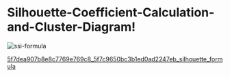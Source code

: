 # Silhouette-Coefficient-Calculation-and-Cluster-Diagram!

![ssi-formula](https://github.com/vishal815/Silhouette-Coefficient-Calculation-and-Cluster-Diagram/assets/83393190/94a02187-51f6-40c0-bfaf-bd2a4f05643a)

[5f7dea907b8e8c7769e769c8_5f7c9650bc3b1ed0ad2247eb_silhouette_formula](https://github.com/vishal815/Silhouette-Coefficient-Calculation-and-Cluster-Diagram/assets/83393190/4c870af8-4bd9-411d-96f4-bb9ab3626b99)
